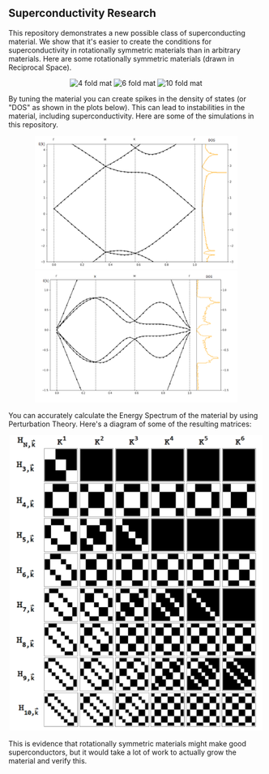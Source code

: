 

## Superconductivity Research

This repository demonstrates a new possible class of superconducting material. We show that it's easier to create the conditions for superconductivity in rotationally symmetric materials than in arbitrary materials. 
Here are some rotationally symmetric materials (drawn in Reciprocal Space).

<p align="center">
<img src="/images/2.png" alt="4 fold mat" width="250"/>
<img src="/images/3.png" alt="6 fold mat" width="250"/>
<img src="/images/4.png" alt="10 fold mat" width="250"/>
</p>



By tuning the material you can create spikes in the density of states (or "DOS" as shown in the plots below). This can lead to instabilities in the material, including superconductivity. Here are some of the simulations in this repository.

<p align="center">
<img src="/images/5.png" alt="4 fold band" width="400"/>
<img src="/images/6.png" alt="6 fold band" width="400"/>
<!-- <img src="/images/7.png" alt="10 fold band" width="400"/> -->
</p>


You can accurately calculate the Energy Spectrum of the material by using Perturbation Theory. Here's a diagram of some of the resulting matrices:

<p align="center">
<img src="/images/12.png" alt="matrices" width="500"/>
</p>

This is evidence that rotationally symmetric materials might make good superconductors, but it would take a lot of work to actually grow the material and verify this. 

